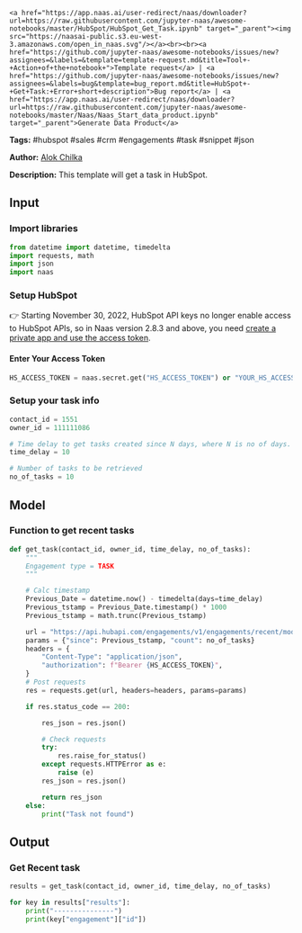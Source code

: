     <a href="https://app.naas.ai/user-redirect/naas/downloader?url=https://raw.githubusercontent.com/jupyter-naas/awesome-notebooks/master/HubSpot/HubSpot_Get_Task.ipynb" target="_parent"><img src="https://naasai-public.s3.eu-west-3.amazonaws.com/open_in_naas.svg"/></a><br><br><a href="https://github.com/jupyter-naas/awesome-notebooks/issues/new?assignees=&labels=&template=template-request.md&title=Tool+-+Action+of+the+notebook+">Template request</a> | <a href="https://github.com/jupyter-naas/awesome-notebooks/issues/new?assignees=&labels=bug&template=bug_report.md&title=HubSpot+-+Get+Task:+Error+short+description">Bug report</a> | <a href="https://app.naas.ai/user-redirect/naas/downloader?url=https://raw.githubusercontent.com/jupyter-naas/awesome-notebooks/master/Naas/Naas_Start_data_product.ipynb" target="_parent">Generate Data Product</a>

**Tags:** #hubspot #sales #crm #engagements #task #snippet #json

**Author:** [Alok Chilka](https://www.linkedin.com/in/calok64/)

**Description:** This template will get a task in HubSpot. 

## Input

### Import libraries


```python
from datetime import datetime, timedelta
import requests, math
import json
import naas
```

### Setup HubSpot
👉 Starting November 30, 2022, HubSpot API keys no longer enable access to HubSpot APIs, so in Naas version 2.8.3 and above, you need [create a private app and use the access token](https://developers.hubspot.com/docs/api/private-apps).

#### Enter Your Access Token


```python
HS_ACCESS_TOKEN = naas.secret.get("HS_ACCESS_TOKEN") or "YOUR_HS_ACCESS_TOKEN"
```

### Setup your task info


```python
contact_id = 1551
owner_id = 111111086

# Time delay to get tasks created since N days, where N is no of days. For ex. Get tasks created since 1 day
time_delay = 10

# Number of tasks to be retrieved
no_of_tasks = 10
```

## Model

### Function to get recent tasks


```python
def get_task(contact_id, owner_id, time_delay, no_of_tasks):
    """
    Engagement type = TASK
    """

    # Calc timestamp
    Previous_Date = datetime.now() - timedelta(days=time_delay)
    Previous_tstamp = Previous_Date.timestamp() * 1000
    Previous_tstamp = math.trunc(Previous_tstamp)

    url = "https://api.hubapi.com/engagements/v1/engagements/recent/modified"
    params = {"since": Previous_tstamp, "count": no_of_tasks}
    headers = {
        "Content-Type": "application/json",
        "authorization": f"Bearer {HS_ACCESS_TOKEN}",
    }
    # Post requests
    res = requests.get(url, headers=headers, params=params)

    if res.status_code == 200:

        res_json = res.json()

        # Check requests
        try:
            res.raise_for_status()
        except requests.HTTPError as e:
            raise (e)
        res_json = res.json()

        return res_json
    else:
        print("Task not found")
```

## Output

### Get Recent task


```python
results = get_task(contact_id, owner_id, time_delay, no_of_tasks)
```


```python
for key in results["results"]:
    print("---------------")
    print(key["engagement"]["id"])
```


```python

```
